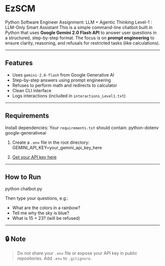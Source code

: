 # EzSCM
Python Software Engineer Assignment: LLM + Agentic Thinking
Level-1 : LLM-Only Smart Assistant
This is a simple command-line chatbot built in Python that uses **Google Gemini 2.0 Flash API** to answer user questions in a structured, step-by-step format. The focus is on **prompt engineering** to ensure clarity, reasoning, and refusals for restricted tasks (like calculations).

---

##  Features

-  Uses `gemini-2.0-flash` from Google Generative AI
-  Step-by-step answers using prompt engineering
-  Refuses to perform math and redirects to calculator
-  Clean CLI interface
-  Logs interactions (included in `interactions_Level1.txt`)

---

##  Requirements

Install dependencies:
Your `requirements.txt` should contain:
python-dotenv
google-generativeai

1. Create a `.env` file in the root directory:
GEMINI_API_KEY=your_gemini_api_key_here

2. [Get your API key here](https://aistudio.google.com/app/apikey)

---

##  How to Run

python chatbot.py


Then type your questions, e.g.:

- What are the colors in a rainbow?
- Tell me why the sky is blue?
- What is 15 + 23? (will be refused)

---

## 🔒 Note

> Do not share your `.env` file or expose your API key in public repositories. Add `.env` to `.gitignore`.
